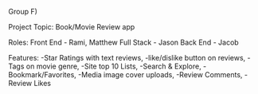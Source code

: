 Group F)

Project Topic: Book/Movie Review app

Roles:
Front End - Rami, Matthew
Full Stack - Jason
Back End - Jacob

Features:
-Star Ratings with text reviews, 
-like/dislike button on reviews, 
-Tags on movie genre, 
-Site top 10 Lists, 
-Search & Explore, 
-Bookmark/Favorites, 
-Media image cover uploads, 
-Review Comments,
-Review Likes